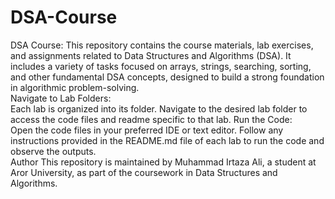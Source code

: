 # DSA-Course
DSA Course: This repository contains the course materials, lab exercises, and assignments related to Data Structures and Algorithms (DSA). It includes a variety of tasks focused on arrays, strings, searching, sorting, and other fundamental DSA concepts, designed to build a strong foundation in algorithmic problem-solving.<br>
Navigate to Lab Folders:
<br>
Each lab is organized into its folder. Navigate to the desired lab folder to access the code files and readme specific to that lab.
Run the Code:
<br>
Open the code files in your preferred IDE or text editor.
Follow any instructions provided in the README.md file of each lab to run the code and observe the outputs.<br>
Author
This repository is maintained by Muhammad Irtaza Ali, a student at Aror University, as part of the coursework in Data Structures and Algorithms.
